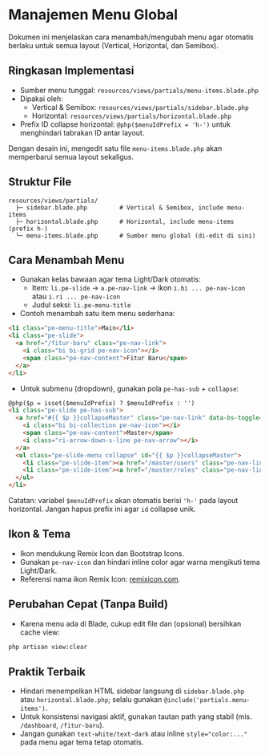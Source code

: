 # Manajemen Menu Global

Dokumen ini menjelaskan cara menambah/mengubah menu agar otomatis berlaku untuk semua layout (Vertical, Horizontal, dan Semibox).

## Ringkasan Implementasi
- Sumber menu tunggal: `resources/views/partials/menu-items.blade.php`
- Dipakai oleh:
  - Vertical & Semibox: `resources/views/partials/sidebar.blade.php`
  - Horizontal: `resources/views/partials/horizontal.blade.php`
- Prefix ID collapse horizontal: `@php($menuIdPrefix = 'h-')` untuk menghindari tabrakan ID antar layout.

Dengan desain ini, mengedit satu file `menu-items.blade.php` akan memperbarui semua layout sekaligus.

## Struktur File
```
resources/views/partials/
  ├─ sidebar.blade.php         # Vertical & Semibox, include menu-items
  ├─ horizontal.blade.php      # Horizontal, include menu-items (prefix h-)
  └─ menu-items.blade.php      # Sumber menu global (di-edit di sini)
```

## Cara Menambah Menu
- Gunakan kelas bawaan agar tema Light/Dark otomatis:
  - Item: `li.pe-slide` → `a.pe-nav-link` → ikon `i.bi ... pe-nav-icon` atau `i.ri ... pe-nav-icon`
  - Judul seksi: `li.pe-menu-title`
- Contoh menambah satu item menu sederhana:
```html
<li class="pe-menu-title">Main</li>
<li class="pe-slide">
  <a href="/fitur-baru" class="pe-nav-link">
    <i class="bi bi-grid pe-nav-icon"></i>
    <span class="pe-nav-content">Fitur Baru</span>
  </a>
</li>
```
- Untuk submenu (dropdown), gunakan pola `pe-has-sub` + `collapse`:
```html
@php($p = isset($menuIdPrefix) ? $menuIdPrefix : '')
<li class="pe-slide pe-has-sub">
  <a href="#{{ $p }}collapseMaster" class="pe-nav-link" data-bs-toggle="collapse" aria-expanded="false" aria-controls="{{ $p }}collapseMaster">
    <i class="bi bi-collection pe-nav-icon"></i>
    <span class="pe-nav-content">Master</span>
    <i class="ri-arrow-down-s-line pe-nav-arrow"></i>
  </a>
  <ul class="pe-slide-menu collapse" id="{{ $p }}collapseMaster">
    <li class="pe-slide-item"><a href="/master/users" class="pe-nav-link">Users</a></li>
    <li class="pe-slide-item"><a href="/master/roles" class="pe-nav-link">Roles</a></li>
  </ul>
</li>
```
Catatan: variabel `$menuIdPrefix` akan otomatis berisi `'h-'` pada layout horizontal. Jangan hapus prefix ini agar `id` collapse unik.

## Ikon & Tema
- Ikon mendukung Remix Icon dan Bootstrap Icons.
- Gunakan `pe-nav-icon` dan hindari inline color agar warna mengikuti tema Light/Dark.
- Referensi nama ikon Remix Icon: [remixicon.com](https://remixicon.com/).

## Perubahan Cepat (Tanpa Build)
- Karena menu ada di Blade, cukup edit file dan (opsional) bersihkan cache view:
```bash
php artisan view:clear
```

## Praktik Terbaik
- Hindari menempelkan HTML sidebar langsung di `sidebar.blade.php` atau `horizontal.blade.php`; selalu gunakan `@include('partials.menu-items')`.
- Untuk konsistensi navigasi aktif, gunakan tautan path yang stabil (mis. `/dashboard`, `/fitur-baru`).
- Jangan gunakan `text-white/text-dark` atau inline `style="color:..."` pada menu agar tema tetap otomatis.
